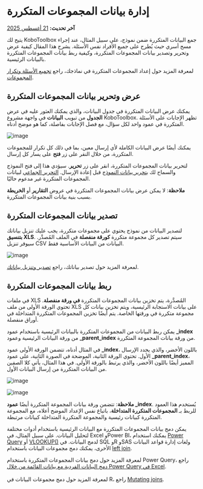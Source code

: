 # إدارة بيانات المجموعات المتكررة
**آخر تحديث:** <a href="https://github.com/kobotoolbox/docs/blob/cb137e68b19147fcd0331a6f7919f5563dcebeca/source/managing_repeat_groups.md" class="reference">21 أغسطس 2025</a>

يتيح لك KoboToolbox جمع البيانات المتكررة ضمن نموذج، على سبيل المثال، عند إجراء مسح أسري حيث يُطرح على جميع الأفراد نفس الأسئلة. يشرح هذا المقال كيفية عرض وتحرير وتصدير بيانات المجموعات المتكررة، وكيفية ربط بيانات المجموعات المتكررة بالبيانات الرئيسية.

<p class="note">
  لمعرفة المزيد حول إعداد المجموعات المتكررة في نماذجك، راجع <a href="group_repeat.html">تجميع الأسئلة وتكرار المجموعات</a>.
</p>

## عرض وتحرير بيانات المجموعات المتكررة
يمكنك عرض البيانات المتكررة في جدول البيانات، والذي يمكنك العثور عليه في عرض **الجدول** من تبويب **البيانات** في واجهة مشروع KoboToolbox. تظهر الإجابات على الأسئلة المتكررة في عمود واحد لكل سؤال، مع فصل الإجابات بفاصلة، كما هو موضح أدناه.

 ![image](/images/managing_repeat_groups/data_table.png) 

يمكنك أيضًا عرض البيانات الكاملة لأي إرسال معين، بما في ذلك كل تكرار للمجموعات المتكررة، من خلال النقر على زر <i class="k-icon-view"></i>**فتح** على يسار كل إرسال.

لتحرير بيانات المجموعات المتكررة، انقر على زر <i class="k-icon-edit"></i>**تحرير**. سيؤدي هذا إلى فتح النموذج والسماح لك [بتحرير بيانات النموذج](howto_edit_single_submissions.md) قبل إعادة الإرسال. [التحرير الجماعي](howto_edit_multiple_submissions.md) لبيانات المجموعات المتكررة غير مدعوم حاليًا.

<p class="note">
  <b>ملاحظة</b>: لا يمكن عرض بيانات المجموعات المتكررة في عروض <b>التقارير</b> أو <b>الخريطة</b> بسبب بنية بيانات المجموعات المتكررة.
</p>

## تصدير بيانات المجموعات المتكررة
لتصدير البيانات من نموذج يحتوي على مجموعات متكررة، يجب عليك تنزيل بياناتك **بتنسيق XLS**. سيتم تصدير كل مجموعة متكررة **كورقة منفصلة** في الملف المُصدَّر. سيوفر تنزيل CSV البيانات من البيانات الأساسية فقط.

![image](/images/managing_repeat_groups/download.png)

<p class="note"> 
    لمعرفة المزيد حول تصدير بياناتك، راجع <a href="export_download.html">تصدير وتنزيل بياناتك</a>.
</p>

## ربط بيانات المجموعات المتكررة
في ملفات XLS المُصدَّرة، يتم تخزين بيانات المجموعات المتكررة **في ورقة منفصلة**. تحتوي الورقة الأولى من ملف XLS على بيانات الاستجابة الرئيسية، ويتم تخزين بيانات كل مجموعة متكررة في ورقتها الخاصة. يتم أيضًا تخزين المجموعات المتكررة المتداخلة في أوراق منفصلة.

يمكن ربط البيانات من المجموعات المتكررة بالبيانات الرئيسية باستخدام عمود **_index** من ورقة البيانات الرئيسية وعمود **_parent_index** من ورقة بيانات المجموعة المتكررة.

في المثال أدناه، تتضمن الورقة الأولى عمود **_index**، باللون الأخضر، والذي يحدد الإرسال الأول. تحتوي الورقة الثانية، الموضحة في الصورة الثانية، على عمود **_parent_index**، المميز أيضًا باللون الأخضر، والذي يرتبط بالورقة الأولى. في هذا المثال، يأتي كلا الصفين من البيانات المتكررة من إرسال البيانات الأول.

![image](/images/managing_repeat_groups/main_data.png)

![image](/images/managing_repeat_groups/repeat_group_data.png)

<p class="note">
  <b>ملاحظة</b>: تتضمن ورقة بيانات المجموعة المتكررة أيضًا <b>عمود _index</b>. يُستخدم هذا العمود للربط بـ <b>المجموعات المتكررة المتداخلة</b>، باتباع نفس الإعداد الموضح أعلاه، مع المجموعة المتكررة كبيانات رئيسية والمجموعة المتكررة المتداخلة كبيانات مرتبطة.
</p>

يمكن دمج بيانات المجموعات المتكررة مع البيانات الرئيسية باستخدام أدوات مختلفة لتحليل البيانات. على سبيل المثال، في Excel وPower BI، يمكنك استخدام [Power Query](https://learn.microsoft.com/en-us/power-query/power-query-what-is-power-query) أو [VLOOKUP()](https://support.microsoft.com/en-us/office/vlookup-function-0bbc8083-26fe-4963-8ab8-93a18ad188a1) لدمج البيانات. في SQL وR وSAS ولغات إدارة قواعد البيانات الأخرى، يمكنك دمج مجموعات البيانات باستخدام [left join](https://learn.microsoft.com/en-us/sql/relational-databases/performance/joins?view=sql-server-ver17).

<p class="note">
  لمعرفة المزيد حول دمج بيانات المجموعات المتكررة باستخدام Power Query، راجع <a href="https://support.kobotoolbox.org/ar/merging_dataset_excel_power_query.html?highlight=power+query">دمج البيانات الفردية مع بيانات القائمة من خلال Power Query في Excel</a>.<br><br>لمعرفة المزيد حول دمج مجموعات البيانات في R، راجع <a href="https://dplyr.tidyverse.org/reference/mutate-joins.html">Mutating joins</a>.
</p>